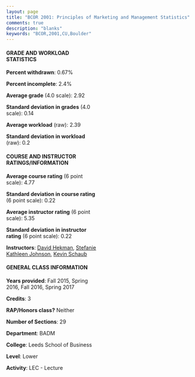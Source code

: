 ```yaml
---
layout: page
title: "BCOR 2001: Principles of Marketing and Management Statistics"
comments: true
description: "blanks"
keywords: "BCOR,2001,CU,Boulder"
---
```

<head>
<script src="https://ajax.googleapis.com/ajax/libs/jquery/2.1.3/jquery.min.js"></script>
<script src="https://dl.dropboxusercontent.com/s/pc42nxpaw1ea4o9/highcharts.js?dl=0"></script>
<!-- <script src="../assets/js/highcharts.js"></script> -->
<style type="text/css">@font-face {
	font-family: "Bebas Neue";
	src: url(https://www.filehosting.org/file/details/544349/BebasNeue Regular.otf) format("opentype");
	}
	h1.Bebas { 
		font-family: "Bebas Neue", Verdana, Tahoma;
	}
</style>
</head>
<body>
	<div id="container" style="float: right; width: 45%; height: 88%; margin-left: 2.5%; margin-right: 2.5%;"></div>
	<script language="JavaScript">
		$(document).ready(function() {
		var chart = {type: 'column'};
		var title = {text: 'Grade Distribution'};
		var xAxis = {categories: ['A','B','C','D','F'],crosshair: true};
		var yAxis = {min: 0,title: {text: 'Percentage'}};
		var tooltip = {headerFormat: '<center><b><span style="font-size:20px">{point.key}</span></b></center>',
		               pointFormat: '<td style="padding:0"><b>{point.y:.1f}%</b></td>',
		               footerFormat: '</table>',shared: true,useHTML: true};
		var plotOptions = {column: {pointPadding: 0.0,borderWidth: 0}};  
		var credits = {enabled: false};var series= [{name: 'Percent',data: [18.73,59.41,19.72,1.82,0.33,]}];
		var json = {};
		json.chart = chart;
		json.title = title;
		json.tooltip = tooltip;
		json.xAxis = xAxis;
		json.yAxis = yAxis;  
		json.series = series;
		json.plotOptions = plotOptions;  
		json.credits = credits;
		$('#container').highcharts(json);
	});
	</script>
</body>
			   
#### GRADE AND WORKLOAD STATISTICS

**Percent withdrawn**: 0.67%

**Percent incomplete**: 2.4%

**Average grade** (4.0 scale): 2.92

**Standard deviation in grades** (4.0 scale): 0.14

**Average workload** (raw): 2.39

**Standard deviation in workload** (raw): 0.2

#### COURSE AND INSTRUCTOR RATINGS/INFORMATION

**Average course rating** (6 point scale): 4.77

**Standard deviation in course rating** (6 point scale): 0.22

**Average instructor rating** (6 point scale): 5.35

**Standard deviation in instructor rating** (6 point scale): 0.22

**Instructors**: <a href='../../instructors/David_Hekman'>David Hekman</a>, <a href='../../instructors/Stefanie_Kathleen_Johnson'>Stefanie Kathleen Johnson</a>, <a href='../../instructors/Kevin_Schaub'>Kevin Schaub</a>

#### GENERAL CLASS INFORMATION

**Years provided**: Fall 2015, Spring 2016, Fall 2016, Spring 2017

**Credits**: 3

**RAP/Honors class?** Neither

**Number of Sections**: 29

**Department**: BADM

**College**: Leeds School of Business

**Level**: Lower

**Activity**: LEC - Lecture
